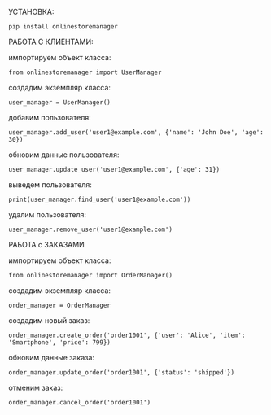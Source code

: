 УСТАНОВКА:
```commandline
pip install onlinestoremanager
```



РАБОТА С КЛИЕНТАМИ:

импортируем объект класса:
```commandline
from onlinestoremanager import UserManager
```

создадим экземпляр класса:
```commandline
user_manager = UserManager()
```

добавим пользователя:
```commandline
user_manager.add_user('user1@example.com', {'name': 'John Doe', 'age': 30})
```

обновим данные пользователя:
```commandline
user_manager.update_user('user1@example.com', {'age': 31})
```

выведем пользователя:
```commandline
print(user_manager.find_user('user1@example.com'))
```

удалим пользователя:
```commandline
user_manager.remove_user('user1@example.com')
```

РАБОТА с ЗАКАЗАМИ

импортируем объект класса:
```commandline
from onlinestoremanager import OrderManager()
```

создадим экземпляр класса:
```commandline
order_manager = OrderManager
```

создадим новый заказ:
```commandline
order_manager.create_order('order1001', {'user': 'Alice', 'item': 'Smartphone', 'price': 799})
```

обновим данные заказа: 
```commandline
order_manager.update_order('order1001', {'status': 'shipped'})
```
отменим заказ: 
```commandline
order_manager.cancel_order('order1001')
```